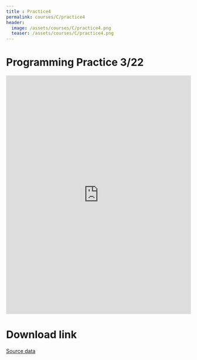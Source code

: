 ```yaml
---
title : Practice4
permalink: courses/C/practice4
header:
  image: /assets/courses/C/practice4.png
  teaser: /assets/courses/C/practice4.png
---
```


Programming Practice 3/22
===

<iframe src="https://docs.google.com/viewer?srcid=1SfixCrdZTlZltoGii5rmwXoifhDaTsGV&pid=explorer&efh=false&a=v&chrome=false&embedded=true" style="width:100%; height:650px;" frameborder="0"></iframe>


Download link
===

[Source data](/assets/courses/C/Practice4.rar) <br>

